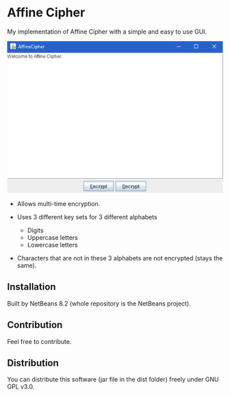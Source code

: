 # Affine Cipher

My implementation of Affine Cipher with a simple and easy to use GUI.

![ss](screenshots/ss.gif)

- Allows multi-time encryption.
- Uses 3 different key sets for 3 different alphabets

  - Digits
  - Uppercase letters
  - Lowercase letters

- Characters that are not in these 3 alphabets are not encrypted (stays the same).

## Installation

Built by NetBeans 8.2 (whole repository is the NetBeans project).

## Contribution

Feel free to contribute.

## Distribution

You can distribute this software (jar file in the dist folder) freely under GNU GPL v3.0.
